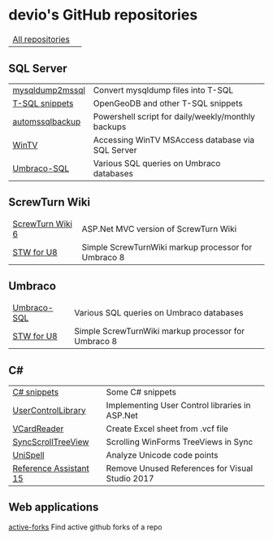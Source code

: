 # devio's GitHub repositories 

&nbsp;|&nbsp;
-|-
[All repositories](https://github.com/devio-at?tab=repositories)|

## SQL Server

&nbsp;|&nbsp;
-|-
[mysqldump2mssql](https://github.com/devio-at/mysqldump2mssql) |Convert mysqldump files into T-SQL
[T-SQL snippets](https://github.com/devio-at/TSQL-snippets) |OpenGeoDB and other T-SQL snippets
[automssqlbackup](https://github.com/devio-at/automssqlbackup) |Powershell script for daily/weekly/monthly backups
[WinTV](https://github.com/devio-at/WinTV) |Accessing WinTV MSAccess database via SQL Server
[Umbraco-SQL](https://github.com/devio-at/Umbraco-SQL) |Various SQL queries on Umbraco databases

## ScrewTurn Wiki

&nbsp;|&nbsp;
-|-
[ScrewTurn Wiki 6](https://github.com/devio-at/STW6)| ASP.Net MVC version of ScrewTurn Wiki
[STW for U8](https://github.com/devio-at/duSSTW) |Simple ScrewTurnWiki markup processor for Umbraco 8 

## Umbraco

&nbsp;|&nbsp;
-|-
[Umbraco-SQL](https://github.com/devio-at/Umbraco-SQL) |Various SQL queries on Umbraco databases 
[STW for U8](https://github.com/devio-at/duSSTW) |Simple ScrewTurnWiki markup processor for Umbraco 8 

## C#

&nbsp;|&nbsp;
-|-
[C# snippets](https://github.com/devio-at/snippets.cs) |Some C# snippets
[UserControlLibrary](https://github.com/devio-at/UserControlLibrary) |Implementing User Control libraries in ASP.Net
[VCardReader](https://github.com/devio-at/VCardReader) |Create Excel sheet from .vcf file
[SyncScrollTreeView](https://github.com/devio-at/SyncScrollTreeView) |Scrolling WinForms TreeViews in Sync
[UniSpell](https://github.com/devio-at/UniSpell) |Analyze Unicode code points
[Reference Assistant 15](https://github.com/devio-at/RefAssistant15) |Remove Unused References for Visual Studio 2017

## Web applications

[active-forks](https://github.com/devio-at/active-forks) Find active github forks of a repo 

<style type="text/css">
  th { display: none; }
  section#downloads { display: none; }
  
  .blinking-cursor {
    color: #b5e853;
    -webkit-animation: blink 0.8s infinite;
    animation: blink 0.8s infinite;
  }
  
  @-webkit-keyframes blink {
    0% {color: #222}
    50% {color: #b5e853}
    100% {color: #222}
  }
  @keyframes blink {
    0% {color: #222}
    50% {color: #b5e853}
    100% {color: #222}
  }
</style>
